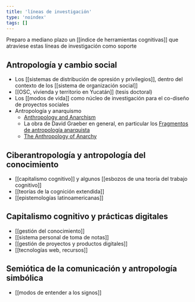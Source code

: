 ```yaml
---
title: 'líneas de investigación'
type: 'noindex'
tags: []
---
```


Preparo a mediano plazo un [[índice de herramientas cognitivas]] que atraviese estas líneas de investigación como soporte 

## Antropología y cambio social

- Los [[sistemas de distribución de opresión y privilegios]], dentro del contexto de los [[sistema de organización social]]
- [[OSC, vivienda y territorio en Yucatán]] (tesis doctoral)
- Los [[modos de vida]] como núcleo de investigación para el co-diseño de proyectos sociales
- Antropología y anarquismo
	- [Anthropology and Anarchism](https://theanarchistlibrary.org/library/brian-morris-anthropology-and-anarchism)
	- La obra de David Graeber en general, en particular los [Fragmentos de antropología anarquista](https://cabezasdetormenta.noblogs.org/files/2013/02/David-Graeber-Fragmentos-de-Antropologia-Anarquista.pdf)
	- [The Anthropology of Anarchy ](https://www.researchgate.net/publication/265871071_The_Anthropology_of_Anarchy)

## Ciberantropología y antropología del conocimiento

- [[capitalismo cognitivo]] y algunos [[esbozos de una teoría del trabajo cognitivo]]
- [[teorías de la cognición extendida]]
- [[epistemologías latinoamericanas]]

## Capitalismo cognitivo y prácticas digitales

- [[gestión del conocimiento]]
- [[sistema personal de toma de notas]]
- [[gestión de proyectos y productos digitales]]
- [[tecnologías web, recursos]]

## Semiótica de la comunicación y antropología simbólica

- [[modos de entender a los signos]]

